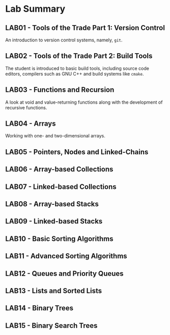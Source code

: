 # Lab Summary

## LAB01 - Tools of the Trade Part 1: Version Control

An introduction to version control systems, namely, `git`.

## LAB02 - Tools of the Trade Part 2: Build Tools

The student is introduced to basic build tools, including source code editors, compilers such as GNU C++ and build systems like `cmake`.

## LAB03 - Functions and Recursion

A look at void and value-returning functions along with the development of recursive functions.

## LAB04 - Arrays

Working with one- and two-dimensional arrays.

## LAB05 - Pointers, Nodes and Linked-Chains

## LAB06 - Array-based Collections

## LAB07 - Linked-based Collections

## LAB08 - Array-based Stacks

## LAB09 - Linked-based Stacks

## LAB10 - Basic Sorting Algorithms

## LAB11 - Advanced Sorting Algorithms

## LAB12 - Queues and Priority Queues

## LAB13 - Lists and Sorted Lists

## LAB14 - Binary Trees

## LAB15 - Binary Search Trees

